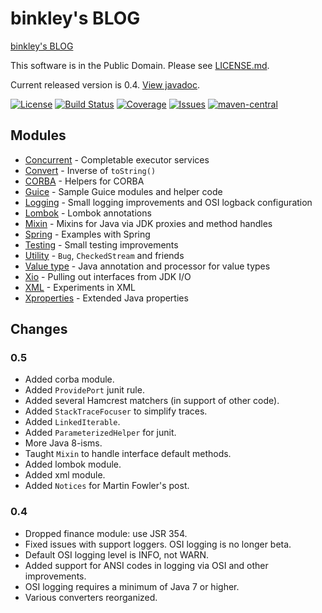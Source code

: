 binkley's BLOG
==============

[binkley's BLOG](https://binkley.blogspot.com)

This software is in the Public Domain.  Please see [LICENSE.md](LICENSE.md).

Current released version is 0.4.  [View javadoc](https://binkley.github.io/binkley/).

[![License](https://img.shields.io/badge/license-PD-blue.svg?style=flat)](http://unlicense.org) [![Build Status](https://img.shields.io/travis/binkley/binkley.svg?style=flat)](https://travis-ci.org/binkley/binkley) [![Coverage](https://img.shields.io/coveralls/binkley/binkley.svg?style=flat)](https://coveralls.io/r/binkley/binkley) [![Issues](https://img.shields.io/github/issues/binkley/binkley.svg?style=flat)](https://github.com/binkley/binkley/issues) [![maven-central](https://img.shields.io/maven-central/v/hm.binkley/binkley-blog.svg?style=flat)](https://search.maven.org/#search%7Cga%7C1%7Cg%3A%22hm.binkley%22)

## Modules

* [Concurrent](concurrent/) - Completable executor services
* [Convert](convert/) - Inverse of `toString()`
* [CORBA](corba/) - Helpers for CORBA
* [Guice](guice/) - Sample Guice modules and helper code
* [Logging](logging/) - Small logging improvements and OSI logback configuration
* [Lombok](lombok/) - Lombok annotations
* [Mixin](mixin/) - Mixins for Java via JDK proxies and method handles
* [Spring](spring/) - Examples with Spring
* [Testing](testing/) - Small testing improvements
* [Utility](util/) - `Bug`, `CheckedStream` and friends
* [Value type](value-type/) - Java annotation and processor for value types
* [Xio](xio/) - Pulling out interfaces from JDK I/O
* [XML](xml/) - Experiments in XML
* [Xproperties](xprops/) - Extended Java properties

## Changes

### 0.5

* Added corba module.
* Added `ProvidePort` junit rule.
* Added several Hamcrest matchers (in support of other code).
* Added `StackTraceFocuser` to simplify traces.
* Added `LinkedIterable`.
* Added `ParameterizedHelper` for junit.
* More Java 8-isms.
* Taught `Mixin` to handle interface default methods.
* Added lombok module.
* Added xml module.
* Added `Notices` for Martin Fowler's post.

### 0.4

* Dropped finance module: use JSR 354.
* Fixed issues with support loggers.  OSI logging is no longer beta.
* Default OSI logging level is INFO, not WARN.
* Added support for ANSI codes in logging via OSI and other improvements.
* OSI logging requires a minimum of Java 7 or higher.
* Various converters reorganized.
